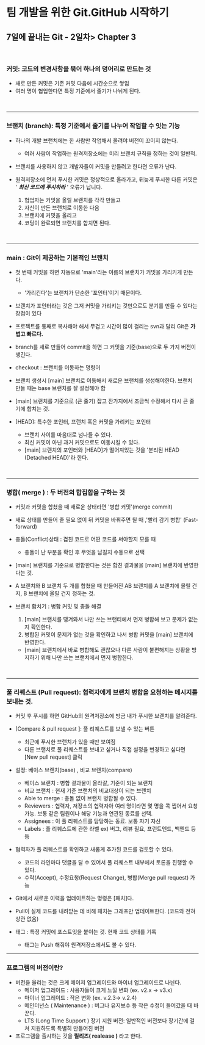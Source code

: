 # 팀 개발을 위한 Git.GitHub 시작하기 

## 7일에 끝내는 Git - 2일차> Chapter 3

<br>

### 커밋: 코드의 변경사항을 묶어 하나의 덩어리로 만드는 것 
- 새로 만든 커밋은 기존 커밋 다음에 시간순으로 쌓임
- 여러 명이 협업한다면 특정 기준에서 줄기가 나뉘게 된다.    

<br>

***
### 브랜치 (branch): 특정 기준에서 줄기를 나누어 작업할 수 잇는 기능
- 하나의 개발 브랜치에는 한 사람만 작업해서 올려야 버전이 꼬이지 않는다.
  - 여러 사람이 작업하는 원격저장소에는 미리 브랜치 규칙을 정하는 것이 일반적.
- 브랜치를 사용하지 않고 개발자들이 커밋을 만들려고 한다면 오류가 난다.
- 원격저장소에 먼저 푸시한 커밋은 정상적으로 올라가고, 뒤늦게 푸시한 다른 커밋은 ' _**최신 코드에 푸시하라**_ ' 오류가 납니다.   
  

  1. 협업자는 커밋을 올릴 브랜치를 각각 만들고
  2. 자신이 만든 브랜치로 이동한 다음
  3. 브랜치에 커밋을 올리고
  4. 코딩이 완료되면 브랜치를 합치면 된다.    
  
<br>

***
### main : Git이 제공하는 기본적인 브랜치
  - 첫 번째 커밋을 하면 자동으로 'main'라는 이름의 브랜치가 커밋을 가리키게 만든다.
    - '가리킨다'는 브랜치가 단순한 '포인터'이기 때문이다.
  - 브랜치가 포인터라는 것은 그저 커밋을 가리키는 것만으로도 분기를 만들 수 있다는 장점이 있다
  - 프로젝트를 통째로 복사해야 해서 무겁고 시간이 많이 걸리는 svn과 달리 Git은 **가볍고 빠르다.**    
  

- branch를 새로 만들어 commit을 하면 그 커밋을 기준(base)으로 두 가지 버전이 생긴다.   
- checkout : 브랜치를 이동하는 명령어 
- 브랜치 생성시 [main] 브랜치로 이동해서 새로운 브랜치를 생성해야한다. 브랜치 만들 때는 base 브랜치를 잘 설정해야 함
- [main] 브랜치를 기준으로 (큰 줄기) 잡고 잔가지에서 조금씩 수정해서 다시 큰 줄기에 합치는 것.      


- [HEAD]: 특수한 포인터, 프랜치 혹은 커밋을 가리키는 포인터 
  - 브랜치 사이를 마음대로 넘나들 수 있다. 
  - 최신 커밋이 아닌 과거 커밋으로도 이동시킬 수 있다. 
  - [main] 브랜치의 포인터와 [HEAD]가 떨어져있는 것을 '분리된 HEAD (Detached HEAD)'라 한다.   
  

<br>

***
### 병합( merge ) : 두 버전의 합집합을 구하는 것 
  - 커밋과 커밋을 합쳤을 때 새로운 상태라면 '병합 커밋'(merge commit)
  - 새로 상태를 만들어 줄 필요 없이 뒤 커밋을 바꿔주면 될 때 ,'빨리 감기 병합' (Fast-forward)
    

  - 충돌(Conflict)상태 : 겹친 코드로 어떤 코드를 써야할지 모를 때 
    - 충돌이 난 부분을 확인 후 무엇을 남길지 수동으로 선택
    

  - [main] 브랜치를 기준으로 병합한다는 것은 합친 결과물을 [main] 브랜치에 반영한다는 것.
  - A 브랜치와 B 브랜치 두 개를 합쳤을 때 만들어진 AB 브랜치를 A 브랜치에 올릴 건지, B 브랜치에 올릴 건지 정하는 것.
  

- 브랜치 합치기 : 병합 커밋 및 충돌 해결
  1. [main] 브랜치를 땡겨와서 나만 쓰는 브랜티에서 먼저 병합해 보고 문제가 없는지 확인한다. 
  2. 병합된 커밋이 문제가 없는 것을 확인하고 나서 병합 커밋을 [main] 브랜치에 반영한다.
    - [main] 브랜치에서 바로 병합해도 괜찮으나 다른 사람이 불편해지는 상황을 방지하기 위해 나만 쓰는 브랜치에서 먼저 병합한다. 

<br>

***
### 풀 리퀘스트 (Pull request): 협력자에게 브랜치 병합을 요청하는 메시지를 보내는 것. 


  - 커밋 후 푸시를 하면 GitHub의 원격저장소에 방금 내가 푸시한 브랜치를 알려준다.
  - [Compare & pull request ]: 풀 리퀘스트를 보낼 수 있는 버튼
    - 최근에 푸시한 브랜치가 있을 때만 보여짐
    - 다른 브랜치로 풀 리퀘스트를 보내고 싶거나 직접 설정을 변경하고 싶다면 [New pull request] 클릭   
    

  - 설정: 베이스 브랜치(base) , 비교 브랜치(compare)
    - 베이스 브랜치 : 병합 결과물이 올라갈, 기준이 되는 브랜치
    - 비교 브랜치 : 현재 기준 브랜치의 비교대상이 되는 브랜치
    - Able to merge : 충돌 없이 브랜치 병합될 수 있다.
    - Reviewers : 협력자, 저장소의 협력자아 여러 명이라면 몇 명을 콕 찝어서 요청가능. 보통 같은 팀원이나 해당 기능과 연관된 동료를 선택.
    - Assignees : 이 풀 리퀘스트를 담당하는 동료. 보통 자기 자신
    - Labels : 풀 리퀘스트에 관한 라벨 ex) 버그, 리뷰 필요, 프런트엔드, 백엔드 등등
      

  - 협력자가 풀 리퀘스트를 확인하고 새롭게 추가된 코드를 검토할 수 있다. 
    - 코드의 라인마다 댓글을 달 수 있어서 풀 리퀘스트 내부에서 토론을 진행할 수 있다. 
    - 수락(Accept), 수정요청(Request Change), 병합(Merge pull request) 가능


- Git에서 새로운 이력을 업데이트하는 명령은 [패치]다.
- Pull이 실제 코드를 내려받는 데 비해 패치는 그래프만 업데이트한다. (코드와 전혀 상관 없음)
- 태그 : 특정 커밋에 포스트잇을 붙이는 것. 현재 코드 상태를 기록 
  - 태그는 Push 해줘야 원격저장소에서도 볼 수 있다. 

***
### 프로그램의 버전이란?
- 버전을 올리는 것은 크게 메이저 업그레이드와 마이너 업그레이드로 나뉜다.
  - 메이저 업그레이드 : 사용자들이 크게 느낄 변화 (ex. v2.x -> v3.x)
  - 마이너 업그레이드 : 작은 변화 (ex. v.2.3-> v.2.4)
  - 메인터넌스 ( Maintenance ) : 버그나 유지보수 등 작은 수정이 들어갔을 때 바꾼다.
  - LTS (Long Time Support ) 장기 지원 버전: 일반적인 버전보다 장기간에 걸쳐 지원하도록 특별히 만들어진 버전
- 프로그램을 출시하는 것을 **릴리즈( realease )** 라고 한다.

